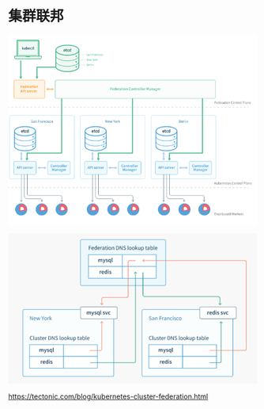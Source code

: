 # 集群联邦

![federation](media/federation.png)

![federation-service](media/federation-service.png)

https://tectonic.com/blog/kubernetes-cluster-federation.html



